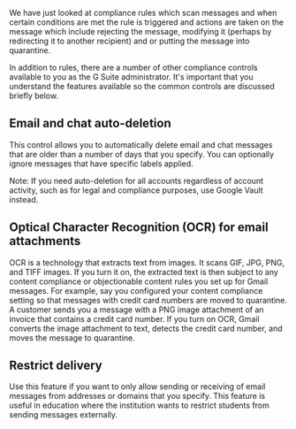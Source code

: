We have just looked at compliance rules which scan messages and when certain conditions are met the rule is triggered and actions are taken on the message which include rejecting the message, modifying it (perhaps by redirecting it to another recipient) and or putting the message into quarantine.

In addition to rules, there are a number of other compliance controls available to you as the G Suite administrator. It's important that you understand the features available so the common controls are discussed briefly below.

## Email and chat auto-deletion

This control allows you to automatically delete email and chat messages that are older than a number of days that you specify. You can optionally ignore messages that have specific labels applied.

Note: If you need auto-deletion for all accounts regardless of account activity, such as for legal and compliance purposes, use Google Vault instead.

## Optical Character Recognition (OCR) for email attachments

OCR is a technology that extracts text from images. It scans GIF, JPG, PNG, and TIFF images. If you turn it on, the extracted text is then subject to any content compliance or objectionable content rules you set up for Gmail messages. For example, say you configured your content compliance setting so that messages with credit card numbers are moved to quarantine. A customer sends you a message with a PNG image attachment of an invoice that contains a credit card number. If you turn on OCR, Gmail converts the image attachment to text, detects the credit card number, and moves the message to quarantine.

## Restrict delivery

Use this feature if you want to only allow sending or receiving of email messages from addresses or domains that you specify. This feature is useful in education where the institution wants to restrict students from sending messages externally.
